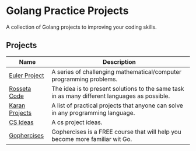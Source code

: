# Golang Practice Projects

A collection of Golang projects to improving your coding skills.

## Projects

| Name                                                                                     | Description                                                                                   |
| -----------------------------------------------------------------------------------------| ----------------------------------------------------------------------------------------------|
| [Euler Project](https://projecteuler.net)                                                | A series of challenging mathematical/computer programming problems.                           |
| [Rosseta Code](http://www.rosettacode.org)                                               | The idea is to present solutions to the same task in as many different languages as possible. |
| [Karan Projects](https://github.com/karan/Projects)                                      | A list of practical projects that anyone can solve in any programming language.               |
| [CS Ideas](https://www.lovelycoding.org/computer-science-project-ideas-for-final-year/)  | A cs project ideas.                                                                           |
| [Gophercises](https://gophercises.com)                                                   | Gophercises is a FREE course that will help you become more familiar wit Go.                  |
